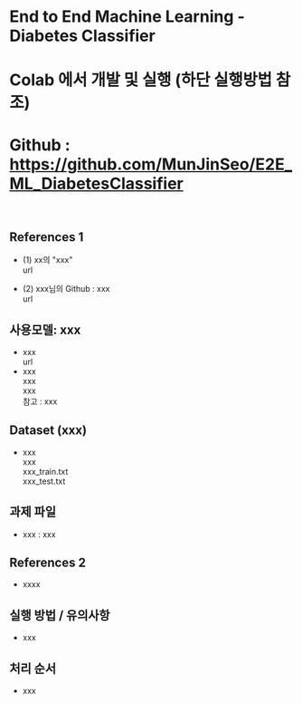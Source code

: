 # End to End Machine Learning - Diabetes Classifier
# Colab 에서 개발 및 실행 (하단 실행방법 참조)
# Github : https://github.com/MunJinSeo/E2E_ML_DiabetesClassifier
<br>

## References 1
- (1) xx의 "xxx"<br>
url

- (2) xxx님의 Github : xxx <br>
url

## 사용모델: xxx
- xxx <br>
url
- xxx <br>
xxx <br>
xxx<br>
참고 : xxx <br>

## Dataset (xxx)
- xxx<br>
xxx <br>
xxx_train.txt <br>
xxx_test.txt <br>

## 과제 파일
- xxx : xxx <br>

## References 2
- xxxx


## 실행 방법 / 유의사항
- xxx


## 처리 순서
- xxx




